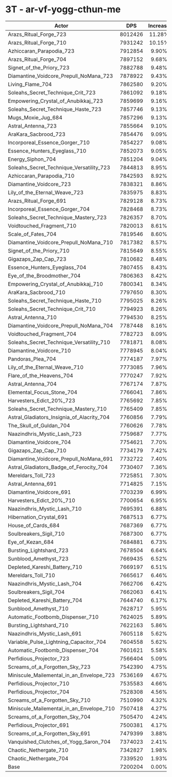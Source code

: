 # 3T - ar-vf-yogg-cthun-me
| Actor | DPS | Increase |
|---|:---:|:---:|
|Arazs_Ritual_Forge_723|8012426|11.28%|
|Arazs_Ritual_Forge_710|7931242|10.15%|
|Azhiccaran_Parapodia_723|7912854|9.90%|
|Arazs_Ritual_Forge_704|7897152|9.68%|
|Signet_of_the_Priory_723|7882788|9.48%|
|Diamantine_Voidcore_Prepull_NoMana_723|7878922|9.43%|
|Living_Flame_704|7862580|9.20%|
|Soleahs_Secret_Technique_Crit_723|7861092|9.18%|
|Empowering_Crystal_of_Anubikkaj_723|7859699|9.16%|
|Soleahs_Secret_Technique_Haste_723|7857746|9.13%|
|Mugs_Moxie_Jug_684|7857296|9.13%|
|Astral_Antenna_723|7855664|9.10%|
|AraKara_Sacbrood_723|7854476|9.09%|
|Incorporeal_Essence_Gorger_710|7854227|9.08%|
|Essence_Hunters_Eyeglass_710|7852073|9.05%|
|Energy_Siphon_704|7851204|9.04%|
|Soleahs_Secret_Technique_Versatility_723|7844813|8.95%|
|Azhiccaran_Parapodia_710|7842593|8.92%|
|Diamantine_Voidcore_723|7838321|8.86%|
|Lily_of_the_Eternal_Weave_723|7835975|8.83%|
|Arazs_Ritual_Forge_691|7829128|8.73%|
|Incorporeal_Essence_Gorger_704|7828468|8.73%|
|Soleahs_Secret_Technique_Mastery_723|7826357|8.70%|
|Voidtouched_Fragment_710|7820013|8.61%|
|Scale_of_Fates_704|7819546|8.60%|
|Diamantine_Voidcore_Prepull_NoMana_710|7817382|8.57%|
|Signet_of_the_Priory_710|7815649|8.55%|
|Gigazaps_Zap_Cap_723|7810682|8.48%|
|Essence_Hunters_Eyeglass_704|7807455|8.43%|
|Eye_of_the_Broodmother_704|7806363|8.42%|
|Empowering_Crystal_of_Anubikkaj_710|7800341|8.34%|
|AraKara_Sacbrood_710|7797650|8.30%|
|Soleahs_Secret_Technique_Haste_710|7795025|8.26%|
|Soleahs_Secret_Technique_Crit_710|7794923|8.26%|
|Astral_Antenna_710|7794530|8.25%|
|Diamantine_Voidcore_Prepull_NoMana_704|7787448|8.16%|
|Voidtouched_Fragment_704|7782723|8.09%|
|Soleahs_Secret_Technique_Versatility_710|7781871|8.08%|
|Diamantine_Voidcore_710|7778945|8.04%|
|Pandoras_Plea_704|7774187|7.97%|
|Lily_of_the_Eternal_Weave_710|7773085|7.96%|
|Flare_of_the_Heavens_704|7770247|7.92%|
|Astral_Antenna_704|7767174|7.87%|
|Elemental_Focus_Stone_704|7766041|7.86%|
|Harvesters_Edict_20%_723|7765692|7.85%|
|Soleahs_Secret_Technique_Mastery_710|7765409|7.85%|
|Astral_Gladiators_Insignia_of_Alacrity_704|7760856|7.79%|
|The_Skull_of_Guldan_704|7760626|7.78%|
|Naazindhris_Mystic_Lash_723|7759687|7.77%|
|Diamantine_Voidcore_704|7754621|7.70%|
|Gigazaps_Zap_Cap_710|7734179|7.42%|
|Diamantine_Voidcore_Prepull_NoMana_691|7732722|7.40%|
|Astral_Gladiators_Badge_of_Ferocity_704|7730407|7.36%|
|Mereldars_Toll_723|7725851|7.30%|
|Astral_Antenna_691|7714825|7.15%|
|Diamantine_Voidcore_691|7703239|6.99%|
|Harvesters_Edict_20%_710|7700654|6.95%|
|Naazindhris_Mystic_Lash_710|7695391|6.88%|
|Hibernation_Crystal_691|7687513|6.77%|
|House_of_Cards_684|7687369|6.77%|
|Soulbreakers_Sigil_710|7687300|6.77%|
|Eye_of_Kezan_684|7684881|6.73%|
|Bursting_Lightshard_723|7678504|6.64%|
|Sunblood_Amethyst_723|7669435|6.52%|
|Depleted_Kareshi_Battery_710|7669197|6.51%|
|Mereldars_Toll_710|7665617|6.46%|
|Naazindhris_Mystic_Lash_704|7662706|6.42%|
|Soulbreakers_Sigil_704|7662063|6.41%|
|Depleted_Kareshi_Battery_704|7644740|6.17%|
|Sunblood_Amethyst_710|7628717|5.95%|
|Automatic_Footbomb_Dispenser_710|7624025|5.89%|
|Bursting_Lightshard_710|7622163|5.86%|
|Naazindhris_Mystic_Lash_691|7605118|5.62%|
|Variable_Pulse_Lightning_Capacitor_704|7604558|5.62%|
|Automatic_Footbomb_Dispenser_704|7601621|5.58%|
|Perfidious_Projector_723|7566404|5.09%|
|Screams_of_a_Forgotten_Sky_723|7542390|4.75%|
|Miniscule_Mailemental_in_an_Envelope_723|7536169|4.67%|
|Perfidious_Projector_710|7535583|4.66%|
|Perfidious_Projector_704|7528308|4.56%|
|Screams_of_a_Forgotten_Sky_710|7510990|4.32%|
|Miniscule_Mailemental_in_an_Envelope_710|7507418|4.27%|
|Screams_of_a_Forgotten_Sky_704|7505470|4.24%|
|Perfidious_Projector_691|7500381|4.17%|
|Screams_of_a_Forgotten_Sky_691|7479399|3.88%|
|Vanquished_Clutches_of_Yogg_Saron_704|7374023|2.41%|
|Chaotic_Nethergate_710|7342827|1.98%|
|Chaotic_Nethergate_704|7339520|1.93%|
|Base|7200204|0.00%|

